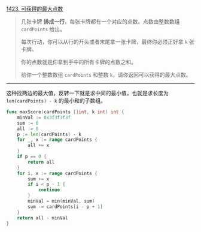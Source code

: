 [1423. 可获得的最大点数](https://leetcode.cn/problems/maximum-points-you-can-obtain-from-cards/)

> 几张卡牌 **排成一行**，每张卡牌都有一个对应的点数。点数由整数数组 `cardPoints` 给出。
>
> 每次行动，你可以从行的开头或者末尾拿一张卡牌，最终你必须正好拿 `k` 张卡牌。
>
> 你的点数就是你拿到手中的所有卡牌的点数之和。
>
> 给你一个整数数组 `cardPoints` 和整数 `k`，请你返回可以获得的最大点数。

---

这种找两边的最大值，反转一下就是求中间的最小值，也就是求长度为 `len(cardPoints) - k` 的最小和的子数组。

```go
func maxScore(cardPoints []int, k int) int {
    minVal := 0x3f3f3f3f
    sum := 0
    all := 0
    p := len(cardPoints) - k
    for _, x := range cardPoints {
        all += x
    }
    if p == 0 {
        return all
    }
    for i, x := range cardPoints {
        sum += x
        if i < p - 1 {
            continue
        }
        minVal = min(minVal, sum)
        sum -= cardPoints[i - p + 1]
    }
    return all - minVal
}
```

